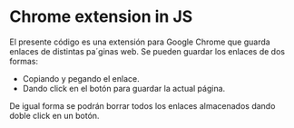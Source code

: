 # Chrome extension in JS

El presente código es una extensión para Google Chrome que guarda enlaces de distintas pa´ginas web. Se pueden guardar los enlaces de dos formas:

- Copiando y pegando el enlace.
- Dando click en el botón para guardar la actual página.

De igual forma se podrán borrar todos los enlaces almacenados dando doble click en un botón.